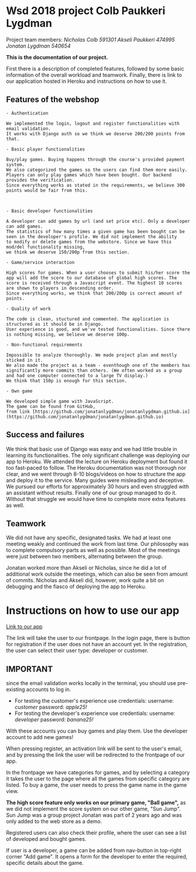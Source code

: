 # Wsd 2018 project Colb Paukkeri Lygdman


Project team members:
*Nicholas Colb 591301
Akseli Paukkeri 474995
Jonatan Lygdman 540654*



**This is the documentation of our project.**

First there is a description of completed features, followed by some basic information of the overall workload and teamwork. 
Finally, there is link to our application hosted in Heroku and instructions on how to use it.


## Features of the webshop

    - Authentication

    We implemented the login, logout and register functionalities with email validation.
    It works with Django auth so we think we deserve 200/200 points from that.

    - Basic player functionalities

    Buy/play games. Buying happens through the course's provided payment system.
	We also categorized the games so the users can find them more easily.
	Players can only play games which have been bought. Our backend provides the verification.
	Since everything works as stated in the requirements, we believe 300 points would be fair from this.



    - Basic developer functionalities

    A developer can add games by url (and set price etc). Only a developer can add games.
    The statistics of how many times a given game has been bought can be seen in the developer's profile. We did not implement the ability
    to modify or delete games from the webstore. Since we have this mod/del functionality missing,
    we think we deserve 150/200p from this section.

    - Game/service interaction

    High scores for games. When a user chooses to submit his/her score the app will add the score to our database of global high scores. The score is received through a Javascript event. The highest 10 scores are shown to players in descending order. 
    Since everything works, we think that 200/200p is correct amount of points.

    - Quality of work

    The code is clean, stuctured and commented. The application is structured as it should be in Django.
    User experience is good, and we've tested functionalities. Since there is nothing missing, we believe we deserve 100p.

    - Non-functional requirements

    Impossible to analyze thoroughly. We made project plan and mostly sticked in it.
    We also made the project as a team - eventhough one of the members has significantly more commits than others. (We often worked as a group and had one computer connected to a large TV display.) 
    We think that 150p is enough for this section.

    - Own game

    We developed simple game with JavaScript.
    The game can be found from GitHub,
    from link [https://github.com/jonatanlygdman/jonatanlygdman.github.io](https://github.com/jonatanlygdman/jonatanlygdman.github.io)

## Success and failures
  
  We think that basic use of Django was easy and we had little trouble in learning its functionalities. The only significant challenge was deploying our 
  app to Heroku. We attended the lecture on Heroku deployment but found it too fast-paced to follow. The Heroku documentation was not thorough nor clear, and we went through 8-10 blogs/videos on how to structure the app and deploy it to the service. Many guides were misleading and deceptive. We pursued our efforts for approximately 30 hours and even struggled with an assistant without results. Finally one of our group managed to do it.
  Without that struggle we would have time to complete more extra features as well.



## Teamwork

  We did not have any specific, designated tasks. We had at least one meeting weakly and continued the work from last time.
  Our philosophy was to complete compulsory parts as well as possible. Most of the meetings were just between two members, alternating between the group. 

  Jonatan worked more than Akseli or Nicholas, since he did a lot of additional work outside the meetings,
  which can also be seen from amount of commits. Nicholas and Akseli did, however, work quite a bit on debugging and the fiasco of deploying the app to Heroku. 

# Instructions on how to use our app

  <a href="http://webstorefinal.herokuapp.com/games">Link to our app</a>

  The link will take the user to our frontpage. 
  In the login page, there is button for registration if the user does not have an account yet. In the registration,
  the user can select their user type: developer or customer.
  
## **IMPORTANT**  
since the email validation works locally in the terminal, you should use pre-existing accounts to log in.

*  For testing the customer's experience use credentials: username: *customer* password: *apple25!*
*  For testing the developer's experience use credentials: username: *developer* password: *banana25!*

  With these accounts you can buy games and play them. Use the developer account to add new games! 


  When pressing register, an activation link will be sent to the user's email, and by pressing the link the user will be redirected to the frontpage of our app.
  
  In the frontpage we have categories for games, and by selecting a category it takes the user to the page where all the games from specific category are listed. 
  To buy a game, the user needs to press the game name in the game view.
  
  **The high score feature only works on our primary game, "Ball game",** as we did not implement the score system on our other game,
  "Sun Jump". Sun Jump was a group project Jonatan was part of 2 years ago and was only added to the web store as a demo. 

  Registered users can also check their profile, where the user can see a list of developed and bought games.

  If user is a developer, a game can be added from nav-button in top-right corner "Add game". It opens a form for the developer to enter the required, specific details about the game. 